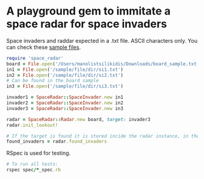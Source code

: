 # A playground gem to immitate a space radar for space invaders

Space invaders and raddar expected in a .txt file. ASCII characters only.
You can check these [sample files](https://github.com/devtoro/space_radar/tree/master/spec/sample_files).

```ruby
require 'space_radar'
board = File.open('/Users/manolistsilikidis/Downloads/board_sample.txt')
in1 = File.open('/sample/file/dir/si1.txt')
in2 = File.open('/sample/file/dir/si2.txt')
# Can be found in the board sample
in3 = File.open('/sample/file/dir/si3.txt')

invader1 = SpaceRadar::SpaceInvader.new in1
invader2 = SpaceRadar::SpaceInvader.new in2
invader3 = SpaceRadar::SpaceInvader.new in3

radar = SpaceRadar::Radar.new board, target: invader3
radar.init_lookout!

# If the target is found it is stored incide the radar instance, in the found_invaders attribute
found_invaders = radar.found_invaders

```

RSpec is used for testing.

```ruby
# To run all tests:
rspec spec/*_spec.rb
```
